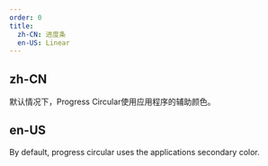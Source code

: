 ```yaml
---
order: 0
title:
  zh-CN: 进度条
  en-US: Linear
---
```


## zh-CN

默认情况下，Progress Circular使用应用程序的辅助颜色。

## en-US

By default, progress circular uses the applications secondary color.
